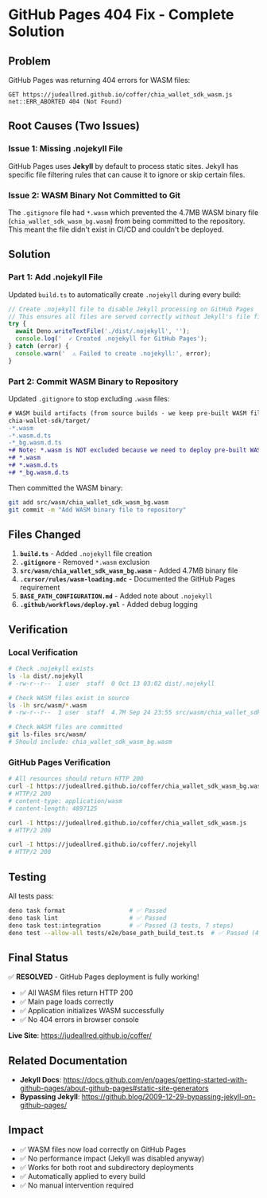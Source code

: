 # GitHub Pages 404 Fix - Complete Solution

## Problem

GitHub Pages was returning 404 errors for WASM files:

```
GET https://judeallred.github.io/coffer/chia_wallet_sdk_wasm.js
net::ERR_ABORTED 404 (Not Found)
```

## Root Causes (Two Issues)

### Issue 1: Missing .nojekyll File

GitHub Pages uses **Jekyll** by default to process static sites. Jekyll has specific
file filtering rules that can cause it to ignore or skip certain files.

### Issue 2: WASM Binary Not Committed to Git

The `.gitignore` file had `*.wasm` which prevented the 4.7MB WASM binary file
(`chia_wallet_sdk_wasm_bg.wasm`) from being committed to the repository. This meant
the file didn't exist in CI/CD and couldn't be deployed.

## Solution

### Part 1: Add .nojekyll File

Updated `build.ts` to automatically create `.nojekyll` during every build:

```typescript
// Create .nojekyll file to disable Jekyll processing on GitHub Pages
// This ensures all files are served correctly without Jekyll's file filtering
try {
  await Deno.writeTextFile('./dist/.nojekyll', '');
  console.log('  ✓ Created .nojekyll for GitHub Pages');
} catch (error) {
  console.warn('  ⚠ Failed to create .nojekyll:', error);
}
```

### Part 2: Commit WASM Binary to Repository

Updated `.gitignore` to stop excluding `.wasm` files:

```diff
# WASM build artifacts (from source builds - we keep pre-built WASM files)
chia-wallet-sdk/target/
-*.wasm
-*.wasm.d.ts
-*_bg.wasm.d.ts
+# Note: *.wasm is NOT excluded because we need to deploy pre-built WASM files
+# *.wasm
+# *.wasm.d.ts
+# *_bg.wasm.d.ts
```

Then committed the WASM binary:

```bash
git add src/wasm/chia_wallet_sdk_wasm_bg.wasm
git commit -m "Add WASM binary file to repository"
```

## Files Changed

1. **`build.ts`** - Added `.nojekyll` file creation
2. **`.gitignore`** - Removed `*.wasm` exclusion
3. **`src/wasm/chia_wallet_sdk_wasm_bg.wasm`** - Added 4.7MB binary file
4. **`.cursor/rules/wasm-loading.mdc`** - Documented the GitHub Pages requirement
5. **`BASE_PATH_CONFIGURATION.md`** - Added note about `.nojekyll`
6. **`.github/workflows/deploy.yml`** - Added debug logging

## Verification

### Local Verification

```bash
# Check .nojekyll exists
ls -la dist/.nojekyll
# -rw-r--r--  1 user  staff  0 Oct 13 03:02 dist/.nojekyll

# Check WASM files exist in source
ls -lh src/wasm/*.wasm
# -rw-r--r--  1 user  staff  4.7M Sep 24 23:55 src/wasm/chia_wallet_sdk_wasm_bg.wasm

# Check WASM files are committed
git ls-files src/wasm/
# Should include: chia_wallet_sdk_wasm_bg.wasm
```

### GitHub Pages Verification

```bash
# All resources should return HTTP 200
curl -I https://judeallred.github.io/coffer/chia_wallet_sdk_wasm_bg.wasm
# HTTP/2 200
# content-type: application/wasm
# content-length: 4897125

curl -I https://judeallred.github.io/coffer/chia_wallet_sdk_wasm.js
# HTTP/2 200

curl -I https://judeallred.github.io/coffer/.nojekyll
# HTTP/2 200
```

## Testing

All tests pass:

```bash
deno task format                  # ✅ Passed
deno task lint                    # ✅ Passed
deno task test:integration        # ✅ Passed (3 tests, 7 steps)
deno test --allow-all tests/e2e/base_path_build_test.ts  # ✅ Passed (4 tests)
```

## Final Status

✅ **RESOLVED** - GitHub Pages deployment is fully working!

- ✅ All WASM files return HTTP 200
- ✅ Main page loads correctly
- ✅ Application initializes WASM successfully
- ✅ No 404 errors in browser console

**Live Site**: https://judeallred.github.io/coffer/

## Related Documentation

- **Jekyll Docs**:
  https://docs.github.com/en/pages/getting-started-with-github-pages/about-github-pages#static-site-generators
- **Bypassing Jekyll**:
  https://github.blog/2009-12-29-bypassing-jekyll-on-github-pages/

## Impact

- ✅ WASM files now load correctly on GitHub Pages
- ✅ No performance impact (Jekyll was disabled anyway)
- ✅ Works for both root and subdirectory deployments
- ✅ Automatically applied to every build
- ✅ No manual intervention required
